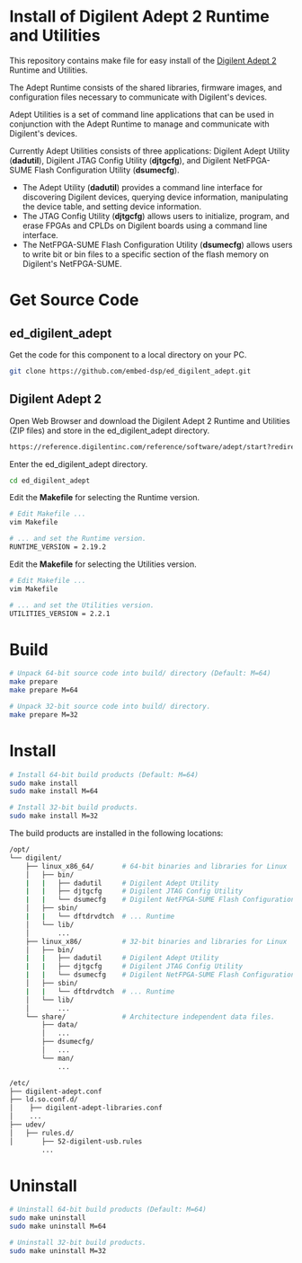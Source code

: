 
# Install of Digilent Adept 2 Runtime and Utilities

This repository contains make file for easy install of the 
[Digilent Adept 2](https://reference.digilentinc.com/reference/software/adept/start?redirect=1) Runtime and Utilities.

The Adept Runtime consists of the shared libraries, firmware images, and
configuration files necessary to communicate with Digilent's devices.

Adept Utilities is a set of command line applications that can be used in
conjunction with the Adept Runtime to manage and communicate with
Digilent's devices.

Currently Adept Utilities consists of three applications: Digilent Adept
Utility (**dadutil**), Digilent JTAG Config Utility (**djtgcfg**), and Digilent
NetFPGA-SUME Flash Configuration Utility (**dsumecfg**).
* The Adept Utility (**dadutil**) provides a command line interface for discovering 
  Digilent devices, querying device information, manipulating the device table, 
  and setting  device information. 
* The JTAG Config Utility (**djtgcfg**) allows users to initialize, program, and 
  erase FPGAs  and CPLDs on Digilent boards using a command line interface.
* The NetFPGA-SUME Flash Configuration Utility (**dsumecfg**) allows users to
  write bit or bin files to a specific section of the flash memory on
  Digilent's NetFPGA-SUME.


# Get Source Code

## ed_digilent_adept
Get the code for this component to a local directory on your PC.

```bash
git clone https://github.com/embed-dsp/ed_digilent_adept.git
```

## Digilent Adept 2

Open Web Browser and download the Digilent Adept 2 Runtime and Utilities (ZIP files)
and store in the ed_digilent_adept directory.
```bash
https://reference.digilentinc.com/reference/software/adept/start?redirect=1
```

Enter the ed_digilent_adept directory.
```bash
cd ed_digilent_adept
```

Edit the **Makefile** for selecting the Runtime version.
```bash
# Edit Makefile ...
vim Makefile

# ... and set the Runtime version.
RUNTIME_VERSION = 2.19.2
```

Edit the **Makefile** for selecting the Utilities version.
```bash
# Edit Makefile ...
vim Makefile

# ... and set the Utilities version.
UTILITIES_VERSION = 2.2.1
```


# Build

```bash
# Unpack 64-bit source code into build/ directory (Default: M=64)
make prepare
make prepare M=64
```

```bash
# Unpack 32-bit source code into build/ directory.
make prepare M=32
```


# Install

```bash
# Install 64-bit build products (Default: M=64)
sudo make install
sudo make install M=64
```

```bash
# Install 32-bit build products.
sudo make install M=32
```

The build products are installed in the following locations:

```bash
/opt/
└── digilent/
    ├── linux_x86_64/       # 64-bit binaries and libraries for Linux
    │   ├── bin/
    |   |   ├── dadutil     # Digilent Adept Utility
    |   |   ├── djtgcfg     # Digilent JTAG Config Utility
    |   |   └── dsumecfg    # Digilent NetFPGA-SUME Flash Configuration Utility
    │   ├── sbin/
    |   |   └── dftdrvdtch  # ... Runtime
    │   └── lib/
    │       ...
    ├── linux_x86/          # 32-bit binaries and libraries for Linux
    │   ├── bin/
    |   |   ├── dadutil     # Digilent Adept Utility
    |   |   ├── djtgcfg     # Digilent JTAG Config Utility
    |   |   └── dsumecfg    # Digilent NetFPGA-SUME Flash Configuration Utility
    │   ├── sbin/
    |   |   └── dftdrvdtch  # ... Runtime
    │   └── lib/
    │       ...
    └── share/              # Architecture independent data files.
        ├── data/
        │   ...
        ├── dsumecfg/
        │   ...
        └── man/
            ...
```

```bash
/etc/
├── digilent-adept.conf
├── ld.so.conf.d/
│    ├── digilent-adept-libraries.conf
│    ...
├── udev/
│   ├── rules.d/
│       ├── 52-digilent-usb.rules
        ...
```


# Uninstall

```bash
# Uninstall 64-bit build products (Default: M=64)
sudo make uninstall
sudo make uninstall M=64
```

```bash
# Uninstall 32-bit build products.
sudo make uninstall M=32
```
